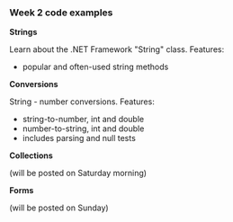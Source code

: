 ### Week 2 code examples

**Strings**

Learn about the .NET Framework "String" class.
Features:
- popular and often-used string methods

**Conversions**

String - number conversions.
Features:
- string-to-number, int and double
- number-to-string, int and double
- includes parsing and null tests

**Collections**

(will be posted on Saturday morning)

**Forms**

(will be posted on Sunday)
